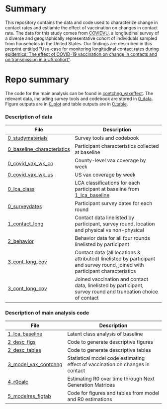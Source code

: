 # Summary
This repository contains the data and code used to characterize change in contact rates and estiamte the effect of vaccination on changes in contact rate. The data for this study comes from [COVIDVU](https://www.ncbi.nlm.nih.gov/pmc/articles/PMC7417272/), a longitudinal survey of a diverse and geographically representative cohort of individuals sampled from households in the United States. Our findings are described in this preprint entitled ["Use-case for monitoring longitudinal contact rates during epidemics: The effect of COVID-19 vaccination on change in contacts and on transmission in a US cohort"]().

# Repo summary
The code for the main analysis can be found in [contchng_vaxeffect](https://github.com/cliu822/contchng_vaxeffect). The relevant data, including survey tools and codebook are stored in [0_data](0_data). Figure outputs are in [0_plot](0_plot) and table outputs are in [0_table](0_tab).

### Description of data
| File                   | Description |
| ---------------------- | ------------- |
| [0_studymaterials](0_data/0_studymaterials)           |Survey tools and codebook|
| [0_baseline_characteristics](0_data/0_baseline_characteristics.RDS)           |Participant characteristics collected at baseline|
| [0_covid_vax_wk_co](0_data/0_covid_vax_wk_co.RDS)           |County-level vax coverage by week|
| [0_covid_vax_wk_us](0_data/0_covid_vax_wk_us.RDS)           |US vax coverage by week|
| [0_lca_class](0_data/0_data/0_lca_vlass.RDS)           |LCA classifications for each participant at baseline from [1_lca_baseline](1_lca_baseline.Rmd)|
| [0_surveydates](0_data/0_surveydates_r1r2r3r4.RDS)           |Participant survey dates for each round|
| [1_contact_long](0_data/1_contact_long_r1r2r3r4.RDS)           |Contact data linelisted by participant, survey round, location and physical vs non-physical|
| [2_behavior](0_data/2_behavior_r1r2r3r4.RDS)           |Behavior data for all four rounds linelisted by participant|
| [3_cont_long_cov](0_data/3_cont_long_cov.RDS)           |Contact data (all locations & attributed) linelisted by participant and survey round, joined with participant characteristics|
| [3_cont_long_cov](0_data/3_cont_long_cov.RDS)           |Joined vaccination and contact data, linelisted by participant, survey round and truncation choice of contact|

### Description of main analysis code

| File                   | Description |
| ---------------------- | ------------- |
| [1_lca_baseline](1_lca_baseline.Rmd)           |Latent class analysis of baseline|
| [2_desc_figs](2_desc_figs.R)        | Code to generate descriptive figures|
| [2_desc_tables](2_desc_tables.R)        | Code to generate descriptive tables|
| [3_model_vax_contchng](3_model_vax_contchng.R)        |Statistical model code estimating effect of vaccination on changes in contact|
| [4_r0calc](4_r0calc.R)        |Estimating R0 over time through Next Generation Matrices|
| [5_modelres_figtab](5_modelres_figtab.R)        |Code for figures and tables from model and R0 estimations|

